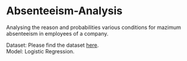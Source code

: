 # Absenteeism-Analysis

Analysing the reason and probabilities various conditions for mazimum absenteeism in employees of a company. 

Dataset: Please find the dataset [here](https://github.com/sarathchandrikak/Absenteeism-Analysis/blob/main/Absenteeism_data.csv).\
Model: Logistic Regression.
